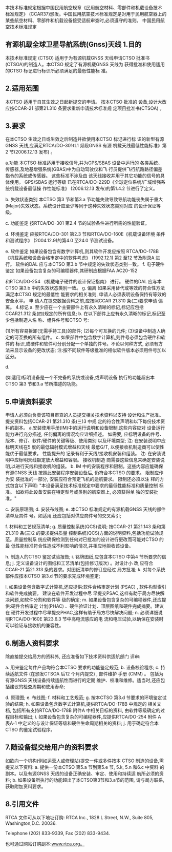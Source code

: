 本技术标准规定根据中国民用航空规章《民用航空材料、零部件和机载设备技术
标准规定》
(CCAR37)颁发。中国民用航空技术标准规定是对用于民用航空器上的
某些航空材料、零部件和机载设备接受适航审查时,必须遵守的准则。 
中国民用航空技术标准规定 
 

## 有源机载全球卫星导航系统(Gnss)天线 1.目的

本技术标准规定
(CTSO)
适用于为有源机载GNSS 天线申请CTSO
批准书(CTSOA)的制造人。本CTSO 规定了有源机载GNSS 天线为
获得批准和使用适用的CTSO 标记进行标识所必须满足的最低性能标
准。 

## 2.适用范围

本CTSO 适用于自其生效之日起新提交的申请。
按本CTSO 批准的
设备,设计大改应按CCAR-21 部第21.310 条要求重新申请技术标准规
定项目批准书(CTSOA)
。 

## 3.要求

在本CTSO 生效之日或生效之后制造并欲使用本CTSO 标记进行标
识的新型有源GNSS 天线,应满足RTCA/DO-301《L1 频段GNSS 有源
机载天线最低性能标准》第2 节(2006.12.13 发布)
。 

a.功能 
本CTSO 标准适用于接收信号,并为GPS/SBAS 设备中运行的
各类系统、传感器,及地基增强系统(GBAS)中为自动驾驶仪和飞
行员提供飞行航路路径偏差指令的系统或传感器。
这些标准不涉及由
该天线接收并用于其它功能的信号的具体使用。
GPS/SBAS 运行等级
已在RTCA/DO-229D《全球定位系统/广域增强系统机载设备最低操
作性能标准》
(2006.12.13 发布)的第1.4.2 节进行了定义。 

b. 失效状态类别 
本CTSO 第3 节和第3.a 节功能失效导致导航功能丧失属于重大
(Major)失效状态。系统设计应至少等同于这种失效状态类别对应 的设计保证等级。 

c. 功能鉴定 
按RTCA/DO-301 第2.4 节的试验条件进行所需的性能验证。 

d. 环境鉴定 
应按RTCA/DO-301 第2.3 节和RTCA/DO-160E《机载设备环境
条件和测试程序》
(2004.12.9)的第4.0 至24.0 节测试设备。 

e. 软件鉴定 
如果设备包含有数字计算机,则其软件开发应按照
RTCA/DO-178B 《机载系统和设备合格审定中的软件考虑》 (1992.12.1)
第2 至12 节及附录A 进行。
软件的DAL 应与本CTSO
第3.b 节中规定的失效状态类别一致。 
f. 电子硬件鉴定 
如果设备包含复杂的可编程器件,其研制应根据FAA AC20-152
 
和RTCA/DO-254
《机载电子硬件的设计保证指南》
进行。
硬件的DAL
应与本CTSO 第3.b 中的失效状态类别一致。 
g. 偏离 如果采用替代或等效的符合性方法满足本CTSO 规定的最低性
能要求的相关准则,
申请人必须表明设备保持有等效的安全水平。
申
请人在提交数据资料之前,应按照CCAR 21.310 条(二)要求申请 偏离。 
4.标记 
a. 至少应在一个主要部件上有永久清晰的标记,标记应包括
CCAR21.312 条(四)规定的所有信息; 
b. 在以下部件上应有永久清晰的标记,标记至少包括制造人名
称、组件件号和CTSO 号: 

(1)所有容易拆卸(无需手持工具)的部件; 
(2)每个可互换的元件; (3)设备中制造人确定的可互换的所有组件。 
c. 如果部件中包含数字计算机,则件号必须包含硬件和软件的
标识,或硬件和软件可分别分配一个单独的件号。不论以何种方式,
必须有方法来显示设备的更改状态; 
注:按不同软件等级批准的相似软件版本必须用件号加以区分。
 
d.

(如适用)标明设备是一个不完备的系统或设备,或声明设备
执行的功能超出本CTSO 第3 节和3.a 节所描述的功能。 

## 5.申请资料要求

申请人必须向负责该项目审查的人员提交相关技术资料以支持
设计和生产批准。提交资料包括CCAR-21 第21.310 条(三)3 中规
定的符合性声明和以下每份技术资料的副本。 
a.安装使用手册(IM)中的运行说明和设备限制,这些内容应对
设备运行能力进行充分描述,
任何偏离的情况均应详细描述。
如需要,
应标明设备的件号、版本、修订、软件/硬件的关键等级、使用类别
以及环境类型; 
注:
在安装说明中应标明天线在5 度的最低辐射模式增益和天线
最低G/T,
以便接收机制造商可以使性能优于最低要求。
性能提升的
记录有利于天线/接收机安装和组装。 
注:
在安装说明中应标明天线额定放大增益和容限。
接收机制造
商需要这些信息来确定安装说明,以进行天线和接收机的组装。 
b. IM 中的安装程序和限制。这些内容应能确保有源GNSS 天线
按照此安装程序安装设备后,
仍符合本CTSO 的要求。
限制应作为安
装批准的一部分,
安装应符合预定飞机的适航要求。
限制还必须以注
释的方式包含以下声明: 
 "本设备满足技术标准规定中要求的最低性能标准和质量控制
标准。
如欲将此设备安装在特定型号或类别的航空器上,
必须获得单
独的安装批准。" 

c. 安装原理图; 
d. 安装布线图; 
e. 本CTSO 标准规定的有源机载GNSS 天线的部件清单及其件
号。如适用,还应包括对供应商件号的交叉索引; 

f. 材料和工艺规范清单; 
g. 质量控制系统(QCS)说明; 
按CCAR-21 第21.143 条和第21.310 条(三)2 的要求提供质量
控制系统(QCS)方面的说明资料,包括功能试验规范。质量控制系 统应确保检测到任何对已批准的设计进行更改而可能对CTSO 的最 低性能标准符合性造成不利影响的情况,并相应地拒收该设备。 

h. 制造人的CTSO 鉴定试验报告; 
i. 铭牌图纸,应包含本CTSO 中第4 节所要求的信息; 
j. 定义设备设计的图纸和工艺清单(包括修订版次)
。对设计小
改,应符合CCAR-21 第21.313 条的要求。对图纸清单的修订应经过
局方批准; 
k. 对每个系统部件应按本CTSO 第3.d 节的要求完成环境鉴定;
 
l. 如果设备包含数字式计算机,还应提供:软件合格审定计划
(PSAC)
,
软件构型索引和软件完成摘要。
建议在软件开发过程中尽
早提交PSAC,这样有助于局方尽快解决问题,如软件分割和软件等
级的确定; 
m. 如果设备包含复杂的可编程器件,还应提供:硬件合格审定
计划(PHAC)
、硬件验证计划、顶层图纸和硬件完成摘要。建议在
硬件开发过程中尽早提交PHAC,这样有助于局方尽快解决问题; 
n. 必须详细说明RTCA/DO-160E 第23.6.3 节中高电流感应的电
流和电压试验,以确保在安装时可以验证与接收机的兼容性。 

## 6.制造人资料要求

除直接提交给局方的资料外,
还应准备如下技术资料供适航部门
评审: 
 

a. 用来鉴定每件产品均符合本CTSO 要求的功能鉴定规范; 
b. 设备校验程序; 
c. 持续适航文件
(在颁发CTSOA 后12 个月内提交)
,
部件维护
手册
(CMM)
。
包括为有源GNSS 天线设备持续适航性而进行的定期
维护、校准和维修。适当时,还应包括建议的检查周期和使用寿命;
 

d. 原理图; e. 布线图; 
f. 材料和工艺规范; g. 按本CTSO 第3.d 节要求的环境鉴定试验的结果; 
h. 如果设备包含数字式计算机,提供RTCA/DO-178B 中规定的
相关文档,
包括所有支持RTCA/DO-178B 附件A 中相关目标的资料,
由软件等级确定的过程目标和输出; 
i. 如果设备包含复杂的可编程器件,应提供RTCA/DO-254 附件
A 表A-1 中定义的与设计保证等级和硬件生命周期相关的资料; 
j. 用于确定符合本CTSO 的鉴定试验程序。 

## 7.随设备提交给用户的资料要求

如欲向一个机构(例如运营人或修理站)提交一件或多件按本
CTSO 制造的设备,需提交以下资料: 
a. 提供一份本CTSO 第5.a 节到第5.e 节,
5.k,
5.n 和6.c 中资料
的副本。以及有源GNSS 天线的设备正确安装、审定、使用和持续适 航所必须的资料; 
b. 如果设备所执行的功能超出了本CTSO第3节和3.a节的范围,
请与局方联系,获取附加资料要求。 

## 8.引用文件

RTCA 文件可从以下地址订购: 
RTCA Inc., 1828 L Street, N.W., Suite 805, Washington,D.C. 20036. 

Telephone (202) 833-9339, Fax (202) 833-9434. 

也可通过网站订购副本:www.rtca.org。 